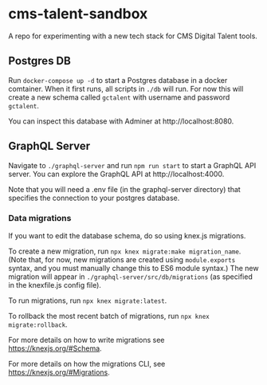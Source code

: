 # cms-talent-sandbox
A repo for experimenting with a new tech stack for CMS Digital Talent tools.

## Postgres DB
Run `docker-compose up -d`  to start a Postgres database in a docker comtainer. When it first runs, all scripts in `./db` will run. For now this will create a new schema called `gctalent` with username and password `gctalent`. 

You can inspect this database with Adminer at http://localhost:8080.

## GraphQL Server
Navigate to `./graphql-server` and run `npm run start` to start a GraphQL API server. You can explore the GraphQL API at http://localhost:4000.

Note that you will need a .env file (in the graphql-server directory) that specifies the connection to your postgres database.

### Data migrations
If you want to edit the database schema, do so using knex.js migrations. 

To create a new migration, run `npx knex migrate:make migration_name`. (Note that, for now, new migrations are created using `module.exports` syntax, and you must manually change this to ES6 module syntax.) The new migration will appear in `./graphql-server/src/db/migrations` (as specified in the knexfile.js config file).

To run migrations, run `npx knex migrate:latest`.

To rollback the most recent batch of migrations, run `npx knex migrate:rollback`. 

For more details on how to write migrations see https://knexjs.org/#Schema.

For more details on how the migrations CLI, see https://knexjs.org/#Migrations.